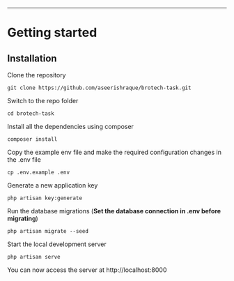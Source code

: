 
----------

# Getting started

## Installation


Clone the repository

    git clone https://github.com/aseerishraque/brotech-task.git

Switch to the repo folder

    cd brotech-task

Install all the dependencies using composer

    composer install

Copy the example env file and make the required configuration changes in the .env file

    cp .env.example .env

Generate a new application key

    php artisan key:generate


Run the database migrations (**Set the database connection in .env before migrating**)

    php artisan migrate --seed

Start the local development server

    php artisan serve

You can now access the server at http://localhost:8000
